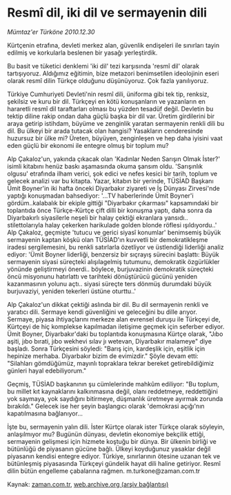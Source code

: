 # Resmî dil, iki dil ve sermayenin dili

*Mümtaz'er Türköne 2010.12.30*

<td class="columnist-detail">
<p>Kürtçenin etrafına, devleti merkez alan, güvenlik endişeleri ile sınırları tayin edilmiş ve korkularla beslenen bir yasağı yerleştirdik.</p>
<p>
<div id="haberMetinDiv">
<p>Bu basit ve tüketici denklemi 'iki dil' tezi karşısında 'resmî dil' olarak tartışıyoruz. Aldığımız eğitimin, bize metazori benimsetilen ideolojinin eseri olarak resmî dilin Türkçe olduğunu düşünüyoruz. Çok fazla yanılıyoruz.
<p>Türkiye Cumhuriyeti Devleti'nin resmî dili, üniforma gibi tek tip, renksiz, şekilsiz ve kuru bir dil. Türkçeyi en kötü konuşanların ve yazanların en hararetli resmî dil taraftarları olması bu yüzden tesadüf değil. Devletin bu tektip diline rakip ondan daha güçlü başka bir dil var. Üretim girdilerini bir araya getirip istihdam, büyüme ve zenginlik yaratan sermayenin renkli dili bu dil. Bu ülkeyi bir arada tutacak olan hangisi? Yasakların cenderesinde huzursuz bir ülke mi? Üreten, büyüyen, zenginleşen ve hep daha iyisini vaat eden güçlü bir ekonomi ile entegre olmuş bir toplum mu?
<p>Alp Çakaloz'un, yakında çıkacak olan 'Kadınlar Neden Sarışın Olmak İster?' isimli kitabını henüz baskı aşamasında okuma şansım oldu. 'Sarışınlık olgusu' etrafında ilham verici, şok edici ve nefes kesici bir tarih, toplum ve gelecek analizi var bu kitapta. Yazar, kitabın bir yerinde, TÜSİAD Başkanı Ümit Boyner'in iki hafta önceki Diyarbakır ziyareti ve İş Dünyası Zirvesi'nde yaptığı konuşmadan bahsediyor: '...TV haberlerinde Ümit Boyner'i gördüm..kalabalık bir ekiple gittiği "Diyarbakır çıkarması" kapsamındaki bir toplantıda önce Türkçe-Kürtçe çift dilli bir konuşma yaptı, daha sonra da Diyarbakırlı siyasilerle neşeli bir halay çektiği ekranlara yansıdı.. stilettolarıyla halay çekerken harikulade golden blonde röflesi ışıldıyordu..' Alp Çakaloz, geçmişte 'tutucu ve gerici siyasî konumlar' benimsemiş büyük sermayenin kaptan köşkü olan TÜSİAD'ın kuvvetli bir demokratikleşme iradesi sergilemesini, bu renkli satırlarla özetliyor ve üstlendiği liderliği analiz ediyor: 'Ümit Boyner liderliği, benzersiz bir sıçrayış sürecini başlattı: Büyük sermayenin siyasi süreçteki alışılagelmiş tutumunu, demokratik özgürlükler yönünde geliştirmeyi önerdi.. böylece, burjuvazinin demokratik süreçteki öncü misyonunu hatırlattı ve tarihteki dönüştürücü gücünü yeniden kazanmasının yolunu açtı.. siyasi süreçte ters dönmüş durumdaki büyük burjuvaziyi, yeniden tekerleri üstüne oturttu..'
<p>Alp Çakaloz'un dikkat çektiği aslında bir dil. Bu dil sermayenin renkli ve yaratıcı dili. Sermaye kendi güvenliğini ve geleceğini bu dille arıyor. Sermaye, piyasa ihtiyaçlarını merkeze alan evrensel duruşu ile Türkçeyi de, Kürtçeyi de hiç komplekse kapılmadan iletişime geçmek için seferber ediyor. Ümit Boyner, Diyarbakır'daki bu toplantıda konuşmasına Kürtçe olarak, "Jıbo aşiti, jıbo bırati, jıbo wekhevi sılav jı wetevan, Diyarbakır malameye" diye başladı. Sonra Türkçesini söyledi: "Barış için, kardeşlik için, eşitlik için hepinize merhaba. Diyarbakır bizim de evimizdir." Şöyle devam etti: "Silahları gömdüğümüz, mayınlı topraklara tekrar bereket getirebildiğimiz günleri hayal edebiliyorum."
<p>Geçmiş, TÜSİAD başkanının şu cümlelerinde mahkûm ediliyor: "Bu toplum, bu millet kıt kaynaklarını kalkınmasına değil, olanı reddetmeye, reddettiğini yok saymaya, yok saydığını bitirmeye, düşmanlık üretmeye ayırmak zorunda bırakıldı." Gelecek ise her şeyin başlangıcı olarak 'demokrasi açığı'nın kapatılmasına bağlanıyor...
<p>İşte bu, sermayenin yalın dili. İster Kürtçe olarak ister Türkçe olarak söyleyin, anlaşılmıyor mu? Bugünün dünyası, devletin ekonomiye bekçilik ettiği, sermayenin gelişmesi için hizmete koştuğu bir dünya. Bir ülkenin birliği ve bütünlüğü de piyasanın gücüne bağlı. Ülkeyi koyduğunuz yasaklar değil piyasanın kendisi entegre ediyor. Türkiye, sınırlarının ötesine uzanan tek ve bütünleşmiş piyasasında Türkçeyi gündelik hayat dili haline getiriyor. Resmî dilin bütün engelleme çabalarına rağmen. m.turkone@zaman.com.tr</p></p></p></p></p></p></div>
</p>
<a href="http://web.archive.org/web/20110104080530/mailto:m.turkone@zaman.com.tr">
</a></td>

Kaynak: [zaman.com.tr](http://zaman.com.tr/yazar.do?yazino=1071857), [web.archive.org (arşiv bağlantısı)](http://web.archive.org/web/20110104080530/http://www.zaman.com.tr:80/yazar.do?yazino=1071857)
